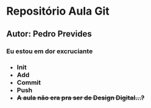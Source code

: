 <h1>Repositório Aula Git</h1>
<h2>Autor: Pedro Prevides</h2>

<h3>Eu estou em dor excruciante<h3>
<ul>
<li>Init</li>
<li>Add</li>
<li>Commit</li>
<li>Push</li>
<li><s>A aula não era pra ser de Design Digital...?</s></li>
</ul>
